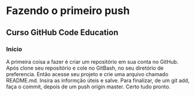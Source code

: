 # Fazendo o primeiro push

## Curso GitHub Code Education

### Início
A primeira coisa a fazer é criar um repositório em sua conta no GitHub. Após clone seu repositório e cole no GitBash, no seu diretório de preferencia. Então acesse seu projeto e crie uma arquivo chamado README.md. Insira as informção úteis e salve.
Para finalizar, de um git add, faça o commit, depois de um push origin master. Certo tudo pronto. 